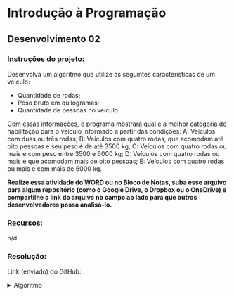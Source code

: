 # Introdução à Programação

## Desenvolvimento 02

### Instruções do projeto:

Desenvolva um algoritmo que utilize as seguintes características de um veículo:

- Quantidade de rodas;
- Peso bruto em quilogramas;
- Quantidade de pessoas no veículo.

Com essas informações, o programa mostrará qual é a melhor categoria de habilitação para o veículo informado a partir das condições:
A: Veículos com duas ou três rodas;
B: Veículos com quatro rodas, que acomodam até oito pessoas e seu peso é de até 3500 kg;
C: Veículos com quatro rodas ou mais e com peso entre 3500 e 6000 kg;
D: Veículos com quatro rodas ou mais e que acomodam mais de oito pessoas; E: Veículos com quatro rodas ou mais e com mais de 6000 kg.

**Realize essa atividade do WORD ou no Bloco de Notas, suba esse arquivo para algum repositório (como o Google Drive, o Dropbox ou o OneDrive) e compartilhe o link do arquivo no campo ao lado para que outros desenvolvedores possa analisá-lo.**

### Recursos:

n/d

### Resolução:

Link (enviado) do GitHub:

<details>
<summary>Algoritmo</summary>
<code language="python">

QNTD_RODAS = 4
PESO_BRUTO = 6100
QNTD_PESSOAS = 20

if (QNTD_RODAS < 4):
print ("Categoria A")
elif (QNTD_RODAS >= 4) and (QNTD_PESSOAS <= 8) and (PESO_BRUTO <= 3500):
print ("Categoria B")
elif (QNTD_RODAS >= 4) and (PESO_BRUTO > 3500 and PESO_BRUTO < 6000):
print ("Categoria C")
elif (QNTD_RODAS >= 4) and (QNTD_PESSOAS > 8):
print ("Categoria D")
elif (QNTD_RODAS >= 4) and (PESO_BRUTO >= 6000):
print ("Categoria E")

</code>
</details>
